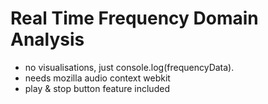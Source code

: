 # Real Time Frequency Domain Analysis

- no visualisations, just console.log(frequencyData).
- needs mozilla audio context webkit
- play & stop button feature included



